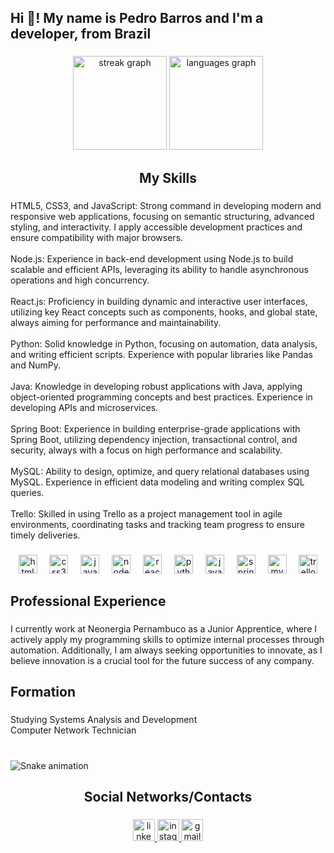 <h2 align="left">Hi 👋! My name is Pedro Barros and I'm a developer, from Brazil</h2>

###

<div align="center">
  <img src="https://streak-stats.demolab.com?user=pedrin04x&locale=en&mode=daily&theme=dracula&hide_border=false&border_radius=5" height="150" alt="streak graph"  />
  <img src="https://github-readme-stats.vercel.app/api/top-langs?username=pedrin04x&locale=en&hide_title=false&layout=compact&card_width=320&langs_count=5&theme=dracula&hide_border=false" height="150" alt="languages graph"  />
</div>

###

<h2 align="center">My Skills</h2>

###

<p align="left">HTML5, CSS3, and JavaScript: Strong command in developing modern and responsive web applications, focusing on semantic structuring, advanced styling, and interactivity. I apply accessible development practices and ensure compatibility with major browsers.<br><br>Node.js: Experience in back-end development using Node.js to build scalable and efficient APIs, leveraging its ability to handle asynchronous operations and high concurrency.<br><br>React.js: Proficiency in building dynamic and interactive user interfaces, utilizing key React concepts such as components, hooks, and global state, always aiming for performance and maintainability.<br><br>Python: Solid knowledge in Python, focusing on automation, data analysis, and writing efficient scripts. Experience with popular libraries like Pandas and NumPy.<br><br>Java: Knowledge in developing robust applications with Java, applying object-oriented programming concepts and best practices. Experience in developing APIs and microservices.<br><br>Spring Boot: Experience in building enterprise-grade applications with Spring Boot, utilizing dependency injection, transactional control, and security, always with a focus on high performance and scalability.<br><br>MySQL: Ability to design, optimize, and query relational databases using MySQL. Experience in efficient data modeling and writing complex SQL queries.<br><br>Trello: Skilled in using Trello as a project management tool in agile environments, coordinating tasks and tracking team progress to ensure timely deliveries.</p>

###

<div align="center">
  <img src="https://cdn.jsdelivr.net/gh/devicons/devicon/icons/html5/html5-original.svg" height="30" alt="html5 logo"  />
  <img width="12" />
  <img src="https://cdn.jsdelivr.net/gh/devicons/devicon/icons/css3/css3-original.svg" height="30" alt="css3 logo"  />
  <img width="12" />
  <img src="https://cdn.jsdelivr.net/gh/devicons/devicon/icons/javascript/javascript-original.svg" height="30" alt="javascript logo"  />
  <img width="12" />
  <img src="https://cdn.jsdelivr.net/gh/devicons/devicon/icons/nodejs/nodejs-original-wordmark.svg" height="30" alt="nodejs logo"  />
  <img width="12" />
  <img src="https://cdn.jsdelivr.net/gh/devicons/devicon/icons/react/react-original.svg" height="30" alt="react logo"  />
  <img width="12" />
  <img src="https://cdn.jsdelivr.net/gh/devicons/devicon/icons/python/python-original.svg" height="30" alt="python logo"  />
  <img width="12" />
  <img src="https://cdn.jsdelivr.net/gh/devicons/devicon/icons/java/java-original.svg" height="30" alt="java logo"  />
  <img width="12" />
  <img src="https://cdn.jsdelivr.net/gh/devicons/devicon/icons/spring/spring-original.svg" height="30" alt="spring logo"  />
  <img width="12" />
  <img src="https://cdn.jsdelivr.net/gh/devicons/devicon/icons/mysql/mysql-original.svg" height="30" alt="mysql logo"  />
  <img width="12" />
  <img src="https://cdn.jsdelivr.net/gh/devicons/devicon/icons/trello/trello-plain.svg" height="30" alt="trello logo"  />
</div>

###

<h2 align="left">Professional Experience</h2>

###

<p align="left">I currently work at Neonergia Pernambuco as a Junior Apprentice, where I actively apply my programming skills to optimize internal processes through automation. Additionally, I am always seeking opportunities to innovate, as I believe innovation is a crucial tool for the future success of any company.</p>

###

<h2 align="left">Formation</h2>

###

<p align="left">Studying Systems Analysis and Development<br>Computer Network Technician</p>

###

<br clear="both">

<img src="https://raw.githubusercontent.com/pedrin04x/pedrin04x/output/snake.svg" alt="Snake animation" />

###

<h2 align="center">Social Networks/Contacts</h2>

###

<div align="center">
  <a href="https://www.linkedin.com/in/pedro-barros-39996419b/" target="_blank">
    <img src="https://img.shields.io/static/v1?message=LinkedIn&logo=linkedin&label=&color=0077B5&logoColor=white&labelColor=&style=for-the-badge" height="35" alt="linkedin logo"  />
  </a>
  <a href="https://www.instagram.com/pedriin_rb/" target="_blank">
    <img src="https://img.shields.io/static/v1?message=Instagram&logo=instagram&label=&color=E4405F&logoColor=white&labelColor=&style=for-the-badge" height="35" alt="instagram logo"  />
  </a>
  <img src="https://img.shields.io/static/v1?message=Gmail&logo=gmail&label=&color=D14836&logoColor=white&labelColor=&style=for-the-badge" height="35" alt="gmail logo"  />
</div>

###
